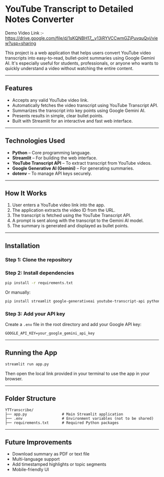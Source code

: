 # YouTube Transcript to Detailed Notes Converter

Demo Video Link :- https://drive.google.com/file/d/1sKQNBH17__y13iRYVCCwmGZjPuvquQvj/view?usp=sharing

This project is a web application that helps users convert YouTube video transcripts into easy-to-read, bullet-point summaries using Google Gemini AI. It's especially useful for students, professionals, or anyone who wants to quickly understand a video without watching the entire content.

---

## Features

- Accepts any valid YouTube video link.
- Automatically fetches the video transcript using YouTube Transcript API.
- Summarizes the transcript into key points using Google Gemini AI.
- Presents results in simple, clear bullet points.
- Built with Streamlit for an interactive and fast web interface.

---

## Technologies Used

- **Python** – Core programming language.
- **Streamlit** – For building the web interface.
- **YouTube Transcript API** – To extract transcript from YouTube videos.
- **Google Generative AI (Gemini)** – For generating summaries.
- **dotenv** – To manage API keys securely.

---

## How It Works

1. User enters a YouTube video link into the app.
2. The application extracts the video ID from the URL.
3. The transcript is fetched using the YouTube Transcript API.
4. A prompt is sent along with the transcript to the Gemini AI model.
5. The summary is generated and displayed as bullet points.

---

## Installation

### Step 1: Clone the repository

### Step 2: Install dependencies
```bash
pip install -r requirements.txt
```

Or manually:
```bash
pip install streamlit google-generativeai youtube-transcript-api python-dotenv
```

### Step 3: Add your API key
Create a `.env` file in the root directory and add your Google API key:
```
GOOGLE_API_KEY=your_google_gemini_api_key
```

---

## Running the App

```bash
streamlit run app.py
```

Then open the local link provided in your terminal to use the app in your browser.

---

## Folder Structure

```
YTTranscribe/
├── app.py                # Main Streamlit application
├── .env                  # Environment variables (not to be shared)
├── requirements.txt      # Required Python packages
```

---

## Future Improvements

- Download summary as PDF or text file
- Multi-language support
- Add timestamped highlights or topic segments
- Mobile-friendly UI
